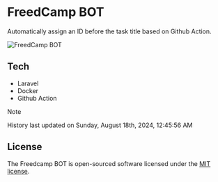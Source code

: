 # FreedCamp BOT

Automatically assign an ID before the task title based on Github Action.

![FreedCamp BOT](https://repository-images.githubusercontent.com/737932867/7d34798b-2680-471c-b089-a78a718d3d6a)

## Tech

- Laravel
- Docker
- Github Action

> [!NOTE]  
> History last updated on Sunday, August 18th, 2024, 12:45:56 AM

## License

The Freedcamp BOT is open-sourced software licensed under the [MIT license](https://opensource.org/licenses/MIT).
